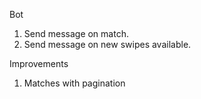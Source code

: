 Bot

1. Send message on match.
2. Send message on new swipes available.

Improvements

1. Matches with pagination